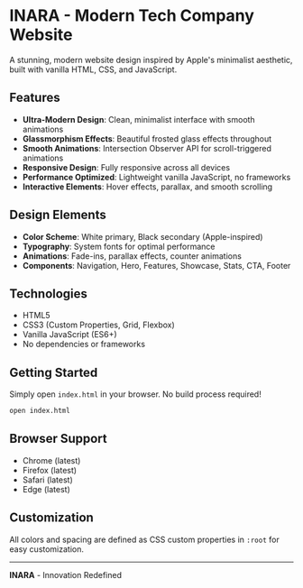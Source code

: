 # INARA - Modern Tech Company Website

A stunning, modern website design inspired by Apple's minimalist aesthetic, built with vanilla HTML, CSS, and JavaScript.

## Features

- **Ultra-Modern Design**: Clean, minimalist interface with smooth animations
- **Glassmorphism Effects**: Beautiful frosted glass effects throughout
- **Smooth Animations**: Intersection Observer API for scroll-triggered animations
- **Responsive Design**: Fully responsive across all devices
- **Performance Optimized**: Lightweight vanilla JavaScript, no frameworks
- **Interactive Elements**: Hover effects, parallax, and smooth scrolling

## Design Elements

- **Color Scheme**: White primary, Black secondary (Apple-inspired)
- **Typography**: System fonts for optimal performance
- **Animations**: Fade-ins, parallax effects, counter animations
- **Components**: Navigation, Hero, Features, Showcase, Stats, CTA, Footer

## Technologies

- HTML5
- CSS3 (Custom Properties, Grid, Flexbox)
- Vanilla JavaScript (ES6+)
- No dependencies or frameworks

## Getting Started

Simply open `index.html` in your browser. No build process required!

```bash
open index.html
```

## Browser Support

- Chrome (latest)
- Firefox (latest)
- Safari (latest)
- Edge (latest)

## Customization

All colors and spacing are defined as CSS custom properties in `:root` for easy customization.

---

**INARA** - Innovation Redefined
